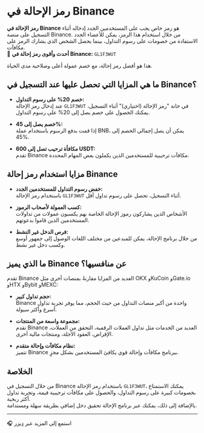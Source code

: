 # رمز الإحالة في Binance

**رمز الإحالة في Binance** هو رمز خاص يجب على المستخدمين الجدد إدخاله أثناء التسجيل على منصة Binance. من خلال استخدام هذا الرمز، يمكن للأعضاء الجدد الاستفادة من خصومات على رسوم التداول، بينما يحصل الشخص الذي يشارك الرمز على مكافآت.  
🔹 **أحدث وأقوى رمز إحالة في Binance:** `GL1F3WUT`

هذا هو أفضل رمز إحالة، مع خصم عمولة أعلى وصلاحية مدى الحياة.

## ما هي المزايا التي تحصل عليها عند التسجيل في Binance؟

- **خصم 20% على رسوم التداول:**  
  عند إدخال رمز الإحالة `GL1F3WUT` في خانة "رمز الإحالة (اختياري)" أثناء التسجيل، يمكنك الحصول على خصم يصل إلى 20% على رسوم التداول.

- **خصم يصل إلى 45%:**  
  إذا قمت بدفع الرسوم باستخدام عملة BNB، يمكن أن يصل إجمالي الخصم إلى 45%.

- **مكافأة ترحيب تصل إلى 600 USDT:**  
  تقدم Binance مكافآت ترحيبية للمستخدمين الذين يكملون بعض المهام المحددة.

## مزايا استخدام رمز إحالة Binance

- **خفض رسوم التداول للمستخدمين الجدد:**  
  باستخدام رمز الإحالة `GL1F3WUT` أثناء التسجيل، تحصل على رسوم تداول أقل.

- **كسب العمولة لأصحاب الرموز:**  
  الأشخاص الذين يشاركون رموز الإحالة الخاصة بهم يكسبون عمولات من تداولات المستخدمين الذين قاموا بدعوتهم.

- **فرص الدخل غير النشط:**  
  من خلال برنامج الإحالة، يمكن للمبدعين من مختلف اللغات الوصول إلى جمهور أوسع وكسب دخل غير نشط.

## ما الذي يميز Binance عن منافسيها؟

تقدم Binance العديد من المزايا مقارنةً بمنصات أخرى مثل OKX وKuCoin وGate.io وHTX وBybit وMEXC:

- **حجم تداول كبير:**  
  Binance واحدة من أكبر منصات التداول من حيث الحجم، مما يوفر تجربة تداول أسرع وأكثر سيولة.

- **مجموعة واسعة من المنتجات:**  
  تقدم Binance العديد من الخدمات مثل تداول العملات الرقمية، التحقق من العملات، الإقراض، العقود الآجلة، ومنتجات مالية أخرى.

- **نظام مكافآت وإحالة متقدم:**  
  تتميز Binance ببرنامج مكافآت وإحالة قوي يكافئ المستخدمين بشكل مجزٍ.

## الخلاصة

من خلال التسجيل في Binance باستخدام رمز الإحالة `GL1F3WUT`، يمكنك الاستمتاع بخصومات كبيرة على رسوم التداول، والحصول على مكافآت ترحيبية قيمة، وتجربة تداول أكثر ربحية.  
بالإضافة إلى ذلك، يمكنك عبر برنامج الإحالة تحقيق دخل إضافي بطريقة سهلة ومستدامة.

---

🎧 استمع إلى المزيد عبر [ديزر](https://www.deezer.com/tr/show/1001836231)
